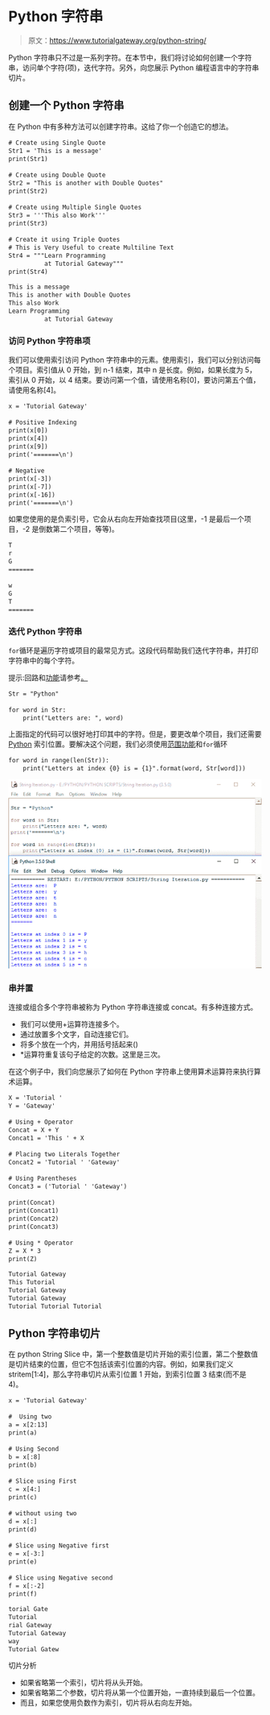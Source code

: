 # Python 字符串

> 原文：<https://www.tutorialgateway.org/python-string/>

Python 字符串只不过是一系列字符。在本节中，我们将讨论如何创建一个字符串，访问单个字符(项)，迭代字符。另外，向您展示 Python 编程语言中的字符串切片。

## 创建一个 Python 字符串

在 Python 中有多种方法可以创建字符串。这给了你一个创造它的想法。

```
# Create using Single Quote
Str1 = 'This is a message'
print(Str1)

# Create using Double Quote
Str2 = "This is another with Double Quotes"
print(Str2)

# Create using Multiple Single Quotes
Str3 = '''This also Work'''
print(Str3)

# Create it using Triple Quotes
# This is Very Useful to create Multiline Text
Str4 = """Learn Programming
          at Tutorial Gateway"""
print(Str4)
```

```
This is a message
This is another with Double Quotes
This also Work
Learn Programming
          at Tutorial Gateway
```

### 访问 Python 字符串项

我们可以使用索引访问 Python 字符串中的元素。使用索引，我们可以分别访问每个项目。索引值从 0 开始，到 n-1 结束，其中 n 是长度。例如，如果长度为 5，索引从 0 开始，以 4 结束。要访问第一个值，请使用名称[0]，要访问第五个值，请使用名称[4]。

```
x = 'Tutorial Gateway'

# Positive Indexing
print(x[0])
print(x[4])
print(x[9])
print('=======\n')

# Negative 
print(x[-3])
print(x[-7])
print(x[-16])
print('=======\n')
```

如果您使用的是负索引号，它会从右向左开始查找项目(这里，-1 是最后一个项目，-2 是倒数第二个项目，等等)。

```
T
r
G
=======

w
G
T
======= 
```

### 迭代 Python 字符串

`for`循环是遍历字符或项目的最常见方式。这段代码帮助我们迭代字符串，并打印字符串中的每个字符。

提示:回路和[功能](https://www.tutorialgateway.org/python-string-functions/)请参考[。](https://www.tutorialgateway.org/python-for-loop/)

```
Str = "Python"

for word in Str:
    print("Letters are: ", word)
```

上面指定的代码可以很好地打印其中的字符。但是，要更改单个项目，我们还需要 [Python](https://www.tutorialgateway.org/python-tutorial/) 索引位置。要解决这个问题，我们必须使用[范围功能](https://www.tutorialgateway.org/python-range-function/)和`for`循环

```
for word in range(len(Str)):
    print("Letters at index {0} is = {1}".format(word, Str[word]))
```

![Iterating Python String](img/ca1f2777bd47bb4803c98f7d3dd94f51.png)

### 串并置

连接或组合多个字符串被称为 Python 字符串连接或 concat。有多种连接方式。

*   我们可以使用+运算符连接多个。
*   通过放置多个文字，自动连接它们。
*   将多个放在一个内，并用括号括起来()
*   *运算符重复该句子给定的次数。这里是三次。

在这个例子中，我们向您展示了如何在 Python 字符串上使用算术运算符来执行算术运算。

```
X = 'Tutorial '
Y = 'Gateway'

# Using + Operator
Concat = X + Y 
Concat1 = 'This ' + X

# Placing two Literals Together
Concat2 = 'Tutorial ' 'Gateway'

# Using Parentheses
Concat3 = ('Tutorial ' 'Gateway') 

print(Concat)
print(Concat1)
print(Concat2)
print(Concat3)

# Using * Operator
Z = X * 3
print(Z)
```

```
Tutorial Gateway
This Tutorial 
Tutorial Gateway
Tutorial Gateway
Tutorial Tutorial Tutorial 
```

## Python 字符串切片

在 python String Slice 中，第一个整数值是切片开始的索引位置，第二个整数值是切片结束的位置，但它不包括该索引位置的内容。例如，如果我们定义 stritem[1:4]，那么字符串切片从索引位置 1 开始，到索引位置 3 结束(而不是 4)。

```
x = 'Tutorial Gateway'

#  Using two
a = x[2:13] 
print(a)

# Using Second 
b = x[:8] 
print(b)

# Slice using First
c = x[4:] 
print(c)

# without using two 
d = x[:] 
print(d)

# Slice using Negative first
e = x[-3:] 
print(e)

# Slice using Negative second
f = x[:-2] 
print(f)
```

```
torial Gate
Tutorial
rial Gateway
Tutorial Gateway
way
Tutorial Gatew
```

切片分析

*   如果省略第一个索引，切片将从头开始。
*   如果省略第二个参数，切片将从第一个位置开始，一直持续到最后一个位置。
*   而且，如果您使用负数作为索引，切片将从右向左开始。